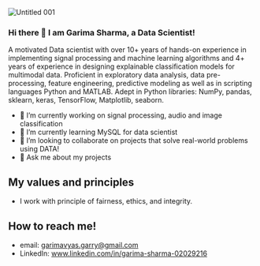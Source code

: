 ![Untitled 001](https://user-images.githubusercontent.com/97305078/185975391-39938557-23d1-402e-8022-c79db20574c9.jpeg)
### Hi there 👋 I am Garima Sharma, a Data Scientist!
A motivated Data scientist with over 10+ years of hands-on experience in implementing signal processing and machine learning algorithms and 4+ years of experience in designing explainable classification models for multimodal data. Proficient in exploratory data analysis, data pre-processing, feature engineering, predictive modeling as well as in scripting languages Python and MATLAB.  Adept in Python libraries: NumPy, pandas, sklearn, keras, TensorFlow, Matplotlib, seaborn.
- 🔭 I’m currently working on signal processing, audio and image classification
- 🌱 I’m currently learning MySQL for data scientist
- 👯 I’m looking to collaborate on projects that solve real-world problems using DATA! 
- 💬 Ask me about my projects

## My values and principles
- I work with principle of fairness, ethics, and integrity. 

## How to reach me!
- email: garimavyas.garry@gmail.com 
- LinkedIn: www.linkedin.com/in/garima-sharma-02029216
